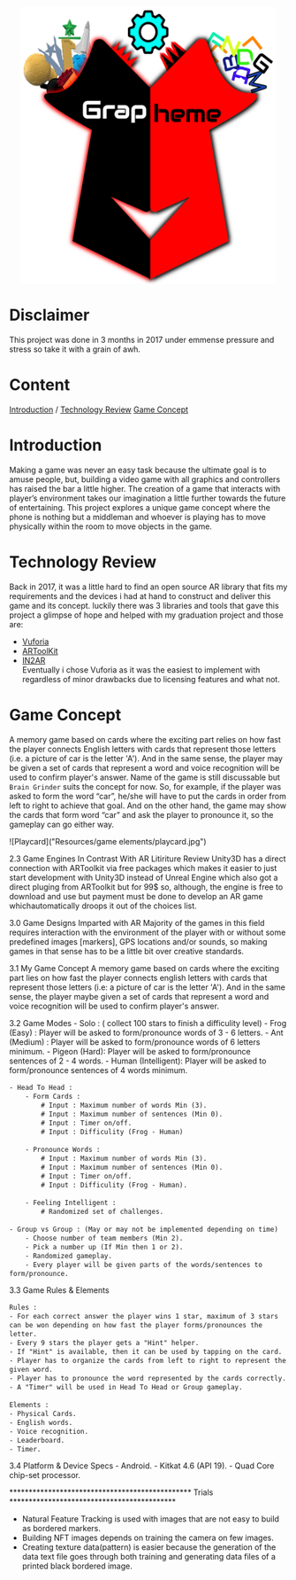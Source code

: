 <!-- <p align="center">an innovative augmented reality game that stimulates the mind</p> -->
<p align="center" href="#">
  <img align="center" height="500" src="Resources/ui/Icon/Icon.png" />
</p>

# Disclaimer
This project was done in 3 months in 2017 under emmense pressure and stress so take it with a grain of awh.

# Content
[Introduction](#Introduction) /
[Technology Review](#Technology_Review)
[Game Concept](#Game_Concept)

<!-- 3.0 Game Designs Imparted with AR
3.1 My Game Concept
3.2 Game Modes
3.3 Game Rules & Elements
3.3 Platform -->


# Introduction
Making a game was never an easy task because the ultimate goal is to amuse people, but, building a video game with all graphics and controllers has raised the bar a little higher. The creation of a game that interacts with player’s environment takes our imagination a little further towards the future of entertaining. This project explores a unique game concept where the phone is nothing but a middleman and whoever is playing has to move physically within the room to move objects in the game.

# Technology Review
Back in 2017, it was a little hard to find an open source AR library that fits my requirements and the devices i had at hand to construct and deliver this game and its concept. luckily there was 3 libraries and tools that gave this project a glimpse of hope and helped with my graduation project and those are:
- [Vuforia](https://developer.vuforia.com)
- [ARToolKit](http://www.artoolkitx.org)
- [IN2AR](https://www.as3gamegears.com/augmented-reality/in2ar/) \
Eventually i chose Vuforia as it was the easiest to implement with regardless of minor drawbacks due to licensing features and what not.

# Game Concept
A memory game based on cards where the exciting part relies on how fast the player connects English letters with cards that represent those letters (i.e. a picture of car is the letter 'A'). And in the same sense, the player may be given a set of cards that represent a word and voice recognition will be used to confirm player's answer. Name of the game is still discussable but `Brain Grinder` suits the concept for now. So, for example, if the player was asked to form the word “car”, he/she will have to put the cards in order from left to right to achieve that goal. And on the other hand, the game may show the cards that form word “car” and ask the player to pronounce it, so the gameplay can go either way.

![Playcard]("Resources/game elements/playcard.jpg")

2.3 Game Engines In Contrast With AR Litiriture Review
	Unity3D has a direct connection with ARToolkit via free packages which makes it easier to just start development with Unity3D instead of Unreal Engine which also
	got a direct pluging from ARToolkit but for 99$ so, although, the engine is free to download and use but payment must be done to develop an AR game whichautomatically
	droops it out of the choices list.

3.0 Game Designs Imparted with AR
	Majority of the games in this field requires interaction with the environment of the player with or without some predefined	images [markers], GPS locations and/or 
	sounds, so making games in that sense has to be a little bit over creative standards.

3.1 My Game Concept 
	A memory game based on cards where the exciting part lies on how fast the player connects english letters with cards that represent those letters (i.e: a picture of car is the letter 'A').
 	And in the same sense, the player maybe given a set of cards that represent a word and voice recognition will be used to confirm player's answer.

3.2 Game Modes
	- Solo : ( collect 100 stars to finish a difficulity level)
		- Frog (Easy)  : Player will be asked to form/pronounce words of 3 - 6 letters.
		- Ant (Medium) : Player will be asked to form/pronounce words of 6 letters minimum.
		- Pigeon (Hard): Player will be asked to form/pronounce sentences of 2 - 4 words.
		- Human (Intelligent): Player will be asked to form/pronounce sentences of 4 words minimum.

	- Head To Head :
		- Form Cards :
			# Input : Maximum number of words Min (3).
			# Input : Maximum number of sentences (Min 0).
			# Input : Timer on/off.
			# Input : Difficulity (Frog - Human)

		- Pronounce Words :
			# Input : Maximum number of words Min (3).
			# Input : Maximum number of sentences (Min 0).
			# Input : Timer on/off.
			# Input : Difficulity (Frog - Human).

		- Feeling Intelligent :
			# Randomized set of challenges.

	- Group vs Group : (May or may not be implemented depending on time)
		- Choose number of team members (Min 2).
		- Pick a number up (If Min then 1 or 2).
		- Randomized gameplay.
		- Every player will be given parts of the words/sentences to form/pronounce.

3.3 Game Rules & Elements

	Rules :
	- For each correct answer the player wins 1 star, maximum of 3 stars can be won depending on how fast the player forms/pronounces the letter. 
	- Every 9 stars the player gets a "Hint" helper.
	- If "Hint" is available, then it can be used by tapping on the card.
	- Player has to organize the cards from left to right to represent the given word.
	- Player has to pronounce the word represented by the cards correctly.
	- A "Timer" will be used in Head To Head or Group gameplay.

	Elements :
	- Physical Cards.
	- English words.
	- Voice recognition.
	- Leaderboard.
	- Timer.

 3.4 Platform & Device Specs
 	- Android.
 	- Kitkat 4.6 (API 19).
 	- Quad Core chip-set processor.

*********************************************** Trials *******************************************
- Natural Feature Tracking is used with images that are not easy to build as bordered markers.
- Building NFT images depends on training the camera on few images.
- Creating texture data(pattern) is easier because the generation of the data text file goes through both training and generating data files of a printed black bordered image.
 
